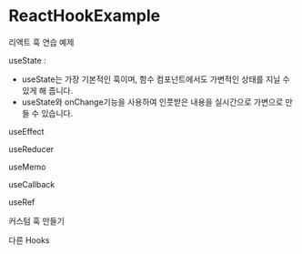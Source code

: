 # ReactHookExample

리액트 훅 연습 예제

useState :

- useState는 가장 기본적인 훅이며, 함수 컴포넌트에서도 가변적인 상태를 지닐 수 있게 해 줍니다.
- useState와 onChange기능을 사용하여 인풋받은 내용을 실시간으로 가변으로 만들 수 있습니다.

useEffect

useReducer

useMemo

useCallback

useRef

커스텀 훅 만들기

다른 Hooks
